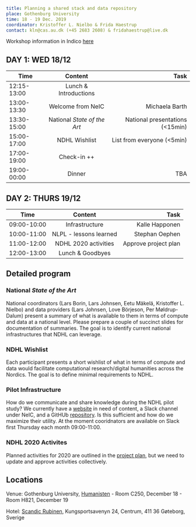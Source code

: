 ```yaml
title: Planning a shared stack and data repository
place: Gothenburg University
time: 18 - 19 Dec. 2019
coordinator: Kristoffer L. Nielbo & Frida Haestrup
contact: kln@cas.au.dk (+45 2683 2608) & fridahaestrup@live.dk
```

Workshop information in Indico [here](https://indico.neic.no/event/111/)

## DAY 1: WED 18/12 ##

| Time        | Content           | Task  |
| ------------- |:-------------:| -----:|
| 12:15-13:00 | Lunch & Introductions |  |
| 13:00-13:30 | Welcome from NeIC | Michaela Barth |
| 13:30-15:00 | National *State of the Art* | National presentations (<15min) |
| 15:00-17:00 | NDHL Wishlist | List from everyone (<5min) |
| 17:00-19:00 | Check-in ++ |  |
| 19:00-00:00 | Dinner | TBA |


## DAY 2: THURS 19/12 ##

| Time        | Content           | Task  |
| ------------- |:-------------:| -----:|
| 09:00-10:00 | Infrastructure | Kalle Happonen |
| 10:00-11:00 | NLPL - lessons learned | Stephan Oephen |
| 11:00-12:00 | NDHL 2020 activities | Approve project plan |
| 12:00-13:00 | Lunch & Goodbyes |  |


## Detailed program ##

### National *State of the Art* ###
National coordinators (Lars Borin, Lars Johnsen, Eetu M&auml;kel&auml;, Kristoffer L. Nielbo) and data providers (Lars Johnsen, Love B&ouml;rjeson, Per Møldrup-Dalum) present a summary of what is available to them in terms of compute and data at a national level. Please prepare a couple of succinct slides for documentation of summaries. The goal is to identify current national infrastructures that NDHL can leverage.

### NDHL Wishlist ###
Each participant presents a short wishlist of what in terms of compute and data would facilitate computational research/digital humanities across the Nordics. The goal is to define minimal requirements to NDHL.

### Pilot Infrastructure ###
How do we communicate and share knowledge during the NDHL pilot study? We currently have a [website](https://centre-for-humanities-computing.github.io/Nordic-Digital-Humanities-Laboratory/) in need of content, a Slack channel under NeIC, and a GitHUb [repository](https://github.com/centre-for-humanities-computing/ndhl.neic). Is this sufficient and how do we maximize their utility. At the moment cooridnators are available on Slack first Thursday each month 09:00-11:00.

### NDHL 2020 Activites ###
Planned activities for 2020 are outlined in the [project plan](https://github.com/centre-for-humanities-computing/ndhl.neic/blob/master/project_plan/ndhl_projectplan.md), but we need to update and approve activities collectively.

## Locations ##
Venue: Gothenburg University, [Humanisten](https://goo.gl/maps/cfQaYGSTQ4AMu29T7)
    - Room C250, December 18
    - Room H821, December 19

Hotel: [Scandic Rubinen](https://www.scandichotels.com/hotels/sweden/gothenburg/scandic-rubinen), Kungsportsavenyn 24, Centrum, 411 36 Gøteborg, Sverige
